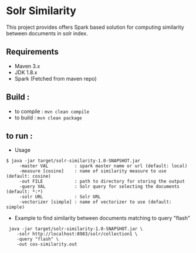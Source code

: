 # Solr Similarity
This project provides offers Spark based solution for computing similarity between documents in solr index.


## Requirements
+ Maven 3.x
+ JDK 1.8.x
+ Spark (Fetched from maven repo)


## Build :
+ to compile : `mvn clean compile`
+ to build : `mvn clean package`

## to run :
+ Usage
```
$ java -jar target/solr-similarity-1.0-SNAPSHOT.jar
     -master VAL          : spark master name or url (default: local)
     -measure [cosine]    : name of similarity measure to use (default: cosine)
     -out FILE            : path to directory for storing the output
     -query VAL           : Solr query for selecting the documents (default: *:*)
     -solr URL            : Solr URL
     -vectorizer [simple] : name of vectorizer to use (default: simple)
```

+ Example to find similarity between documents matching to query "flash"

```
 java -jar target/solr-similarity-1.0-SNAPSHOT.jar \
    -solr http://localhost:8983/solr/collection1 \
    -query "flash" \
    -out cos-similarity.out

```
